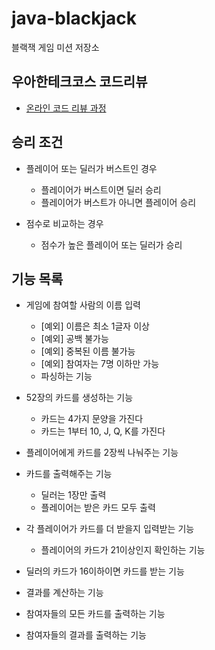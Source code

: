 # java-blackjack
블랙잭 게임 미션 저장소

## 우아한테크코스 코드리뷰
* [온라인 코드 리뷰 과정](https://github.com/woowacourse/woowacourse-docs/blob/master/maincourse/README.md)

## 승리 조건
- 플레이어 또는 딜러가 버스트인 경우
    - 플레이어가 버스트이면 딜러 승리
    - 플레이어가 버스트가 아니면 플레이어 승리
    
- 점수로 비교하는 경우
    - 점수가 높은 플레이어 또는 딜러가 승리

## 기능 목록

- 게임에 참여할 사람의 이름 입력
    - [예외] 이름은 최소 1글자 이상
    - [예외] 공백 불가능
    - [예외] 중복된 이름 불가능
    - [예외] 참여자는 7명 이하만 가능
    - 파싱하는 기능
    
- 52장의 카드를 생성하는 기능
    - 카드는 4가지 문양을 가진다
    - 카드는 1부터 10, J, Q, K를 가진다

- 플레이어에게 카드를 2장씩 나눠주는 기능

- 카드를 출력해주는 기능
    - 딜러는 1장만 출력
    - 플레이어는 받은 카드 모두 출력
    
- 각 플레이어가 카드를 더 받을지 입력받는 기능
    - 플레이어의 카드가 21이상인지 확인하는 기능
    
- 딜러의 카드가 16이하이면 카드를 받는 기능

- 결과를 계산하는 기능
- 참여자들의 모든 카드를 출력하는 기능

- 참여자들의 결과를 출력하는 기능